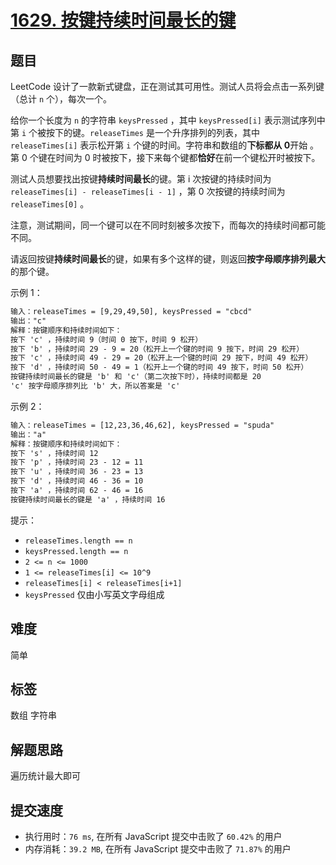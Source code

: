 # [1629. 按键持续时间最长的键](https://leetcode-cn.com/problems/slowest-key/)

## 题目

LeetCode 设计了一款新式键盘，正在测试其可用性。测试人员将会点击一系列键（总计 `n` 个），每次一个。

给你一个长度为 `n` 的字符串 `keysPressed` ，其中 `keysPressed[i]` 表示测试序列中第 `i` 个被按下的键。`releaseTimes` 是一个升序排列的列表，其中 `releaseTimes[i]` 表示松开第 `i` 个键的时间。字符串和数组的**下标都从 0**开始 。第 0 个键在时间为 0 时被按下，接下来每个键都**恰好**在前一个键松开时被按下。

测试人员想要找出按键**持续时间最长**的键。第 i 次按键的持续时间为 `releaseTimes[i] - releaseTimes[i - 1]` ，第 0 次按键的持续时间为 `releaseTimes[0]` 。

注意，测试期间，同一个键可以在不同时刻被多次按下，而每次的持续时间都可能不同。

请返回按键**持续时间最长**的键，如果有多个这样的键，则返回**按字母顺序排列最大**的那个键。

示例 1：

```txt
输入：releaseTimes = [9,29,49,50], keysPressed = "cbcd"
输出："c"
解释：按键顺序和持续时间如下：
按下 'c' ，持续时间 9（时间 0 按下，时间 9 松开）
按下 'b' ，持续时间 29 - 9 = 20（松开上一个键的时间 9 按下，时间 29 松开）
按下 'c' ，持续时间 49 - 29 = 20（松开上一个键的时间 29 按下，时间 49 松开）
按下 'd' ，持续时间 50 - 49 = 1（松开上一个键的时间 49 按下，时间 50 松开）
按键持续时间最长的键是 'b' 和 'c'（第二次按下时），持续时间都是 20
'c' 按字母顺序排列比 'b' 大，所以答案是 'c'
```

示例 2：

```txt
输入：releaseTimes = [12,23,36,46,62], keysPressed = "spuda"
输出："a"
解释：按键顺序和持续时间如下：
按下 's' ，持续时间 12
按下 'p' ，持续时间 23 - 12 = 11
按下 'u' ，持续时间 36 - 23 = 13
按下 'd' ，持续时间 46 - 36 = 10
按下 'a' ，持续时间 62 - 46 = 16
按键持续时间最长的键是 'a' ，持续时间 16
```

提示：

- `releaseTimes.length == n`
- `keysPressed.length == n`
- `2 <= n <= 1000`
- `1 <= releaseTimes[i] <= 10^9`
- `releaseTimes[i] < releaseTimes[i+1]`
- `keysPressed` 仅由小写英文字母组成

## 难度

简单

## 标签

数组 字符串

## 解题思路

遍历统计最大即可

## 提交速度

- 执行用时：`76 ms`, 在所有 JavaScript 提交中击败了 `60.42%` 的用户
- 内存消耗：`39.2 MB`, 在所有 JavaScript 提交中击败了 `71.87%` 的用户
